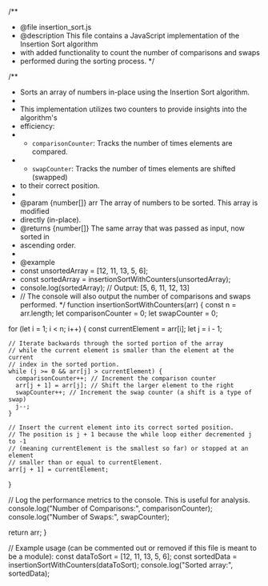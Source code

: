 /**
 * @file insertion_sort.js
 * @description This file contains a JavaScript implementation of the Insertion Sort algorithm
 * with added functionality to count the number of comparisons and swaps
 * performed during the sorting process.
 */

/**
 * Sorts an array of numbers in-place using the Insertion Sort algorithm.
 *
 * This implementation utilizes two counters to provide insights into the algorithm's
 * efficiency:
 * - `comparisonCounter`: Tracks the number of times elements are compared.
 * - `swapCounter`: Tracks the number of times elements are shifted (swapped)
 * to their correct position.
 *
 * @param {number[]} arr The array of numbers to be sorted. This array is modified
 * directly (in-place).
 * @returns {number[]} The same array that was passed as input, now sorted in
 * ascending order.
 *
 * @example
 * const unsortedArray = [12, 11, 13, 5, 6];
 * const sortedArray = insertionSortWithCounters(unsortedArray);
 * console.log(sortedArray); // Output: [5, 6, 11, 12, 13]
 * // The console will also output the number of comparisons and swaps performed.
 */
function insertionSortWithCounters(arr) {
  const n = arr.length;
  let comparisonCounter = 0;
  let swapCounter = 0;

  for (let i = 1; i < n; i++) {
    const currentElement = arr[i];
    let j = i - 1;

    // Iterate backwards through the sorted portion of the array
    // while the current element is smaller than the element at the current
    // index in the sorted portion.
    while (j >= 0 && arr[j] > currentElement) {
      comparisonCounter++; // Increment the comparison counter
      arr[j + 1] = arr[j]; // Shift the larger element to the right
      swapCounter++; // Increment the swap counter (a shift is a type of swap)
      j--;
    }

    // Insert the current element into its correct sorted position.
    // The position is j + 1 because the while loop either decremented j to -1
    // (meaning currentElement is the smallest so far) or stopped at an element
    // smaller than or equal to currentElement.
    arr[j + 1] = currentElement;
  }

  // Log the performance metrics to the console. This is useful for analysis.
  console.log("Number of Comparisons:", comparisonCounter);
  console.log("Number of Swaps:", swapCounter);

  return arr;
}

// Example usage (can be commented out or removed if this file is meant to be a module):
const dataToSort = [12, 11, 13, 5, 6];
const sortedData = insertionSortWithCounters(dataToSort);
console.log("Sorted array:", sortedData);
